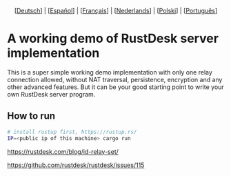 <p align="center">
  [<a href="README-DE.md">Deutsch</a>] | [<a href="README-ES.md">Español</a>] | [<a href="README-FR.md">Français</a>] | [<a href="README-NL.md">Nederlands</a>] | [<a href="README-PL.md">Polski</a>] | [<a href="README-PT.md">Português</a>]<br>
</p>

# A working demo of RustDesk server implementation
This is a super simple working demo implementation with only one relay connection allowed, without NAT traversal, persistence, encryption and any other advanced features. But it can be your good starting point to write your own RustDesk server program. 

## How to run
```bash
# install rustup first, https://rustup.rs/
IP=<public ip of this machine> cargo run
```

https://rustdesk.com/blog/id-relay-set/

https://github.com/rustdesk/rustdesk/issues/115
